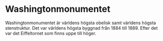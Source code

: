 # Washingtonmonumentet

Washingtonmonumentet är världens högsta obelisk samt världens högsta
stenstruktur. Det var världens högsta byggnad från 1884 till 1889. Efter det var
det Eiffeltornet som finns uppe till höger.
